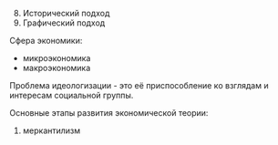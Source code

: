 8. Исторический подход
9. Графический подход

Сфера экономики:
- микроэкономика
- макроэкономика

Проблема идеологизации - это её приспособление ко взглядам и интересам социальной группы.

Основные этапы развития экономической теории:
1. меркантилизм

